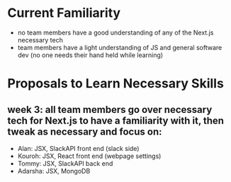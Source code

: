 # Current Familiarity
* no team members have a good understanding of any of the Next.js necessary tech
 * team members have a light understanding of JS and general software dev (no one needs their hand held while learning)
  
# Proposals to Learn Necessary Skills
 ## week 3: all team members go over necessary tech for Next.js to have a familiarity with it, then tweak as necessary and focus on:
  * Alan: JSX, SlackAPI front end (slack side)
  * Kouroh: JSX, React front end (webpage settings)
  * Tommy: JSX, SlackAPI back end 
  * Adarsha: JSX, MongoDB
  
  
